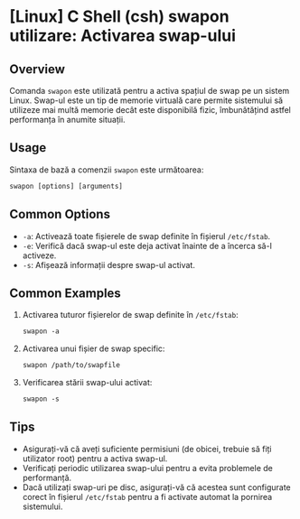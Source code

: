 # [Linux] C Shell (csh) swapon utilizare: Activarea swap-ului

## Overview
Comanda `swapon` este utilizată pentru a activa spațiul de swap pe un sistem Linux. Swap-ul este un tip de memorie virtuală care permite sistemului să utilizeze mai multă memorie decât este disponibilă fizic, îmbunătățind astfel performanța în anumite situații.

## Usage
Sintaxa de bază a comenzii `swapon` este următoarea:

```csh
swapon [options] [arguments]
```

## Common Options
- `-a`: Activează toate fișierele de swap definite în fișierul `/etc/fstab`.
- `-e`: Verifică dacă swap-ul este deja activat înainte de a încerca să-l activeze.
- `-s`: Afișează informații despre swap-ul activat.

## Common Examples
1. Activarea tuturor fișierelor de swap definite în `/etc/fstab`:

    ```csh
    swapon -a
    ```

2. Activarea unui fișier de swap specific:

    ```csh
    swapon /path/to/swapfile
    ```

3. Verificarea stării swap-ului activat:

    ```csh
    swapon -s
    ```

## Tips
- Asigurați-vă că aveți suficiente permisiuni (de obicei, trebuie să fiți utilizator root) pentru a activa swap-ul.
- Verificați periodic utilizarea swap-ului pentru a evita problemele de performanță.
- Dacă utilizați swap-uri pe disc, asigurați-vă că acestea sunt configurate corect în fișierul `/etc/fstab` pentru a fi activate automat la pornirea sistemului.